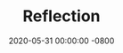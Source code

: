 ---
layout: post
title:  "Reflection"
date:   2020-05-31 00:00:00 -0800
categories: reflection 
visible: false
---